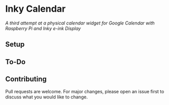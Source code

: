 # Inky Calendar
*A third attempt at a physical calendar widget for Google Calendar with Raspberry Pi and Inky e-ink Display*

## Setup

## To-Do

## Contributing 
Pull requests are welcome. For major changes, please open an issue first to discuss what you would like to change.
